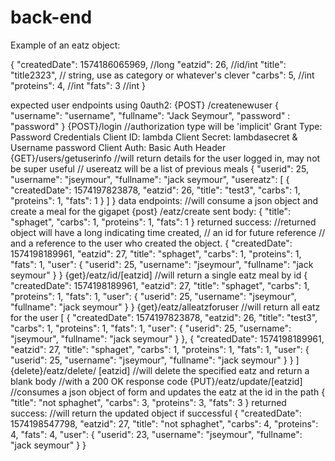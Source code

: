 # back-end

Example of an eatz object:

{
	"createdDate": 1574186065969, //long
	"eatzid": 26, //id/int
    "title": "title2323", // string, use as category or whatever's clever
    "carbs": 5, //int
    "proteins": 4, //int
    "fats": 3 //int
}


expected user endpoints using 0auth2:
{POST} /createnewuser
 {
                "username": "username",
                "fullname": "Jack Seymour",
                "password" : "password"
            }
{POST}/login
		//authorization type will be 'implicit'
	Grant Type: Password Credentials
	Client ID: lambda
	Client Secret: lambdasecret
	&
	Username
	password
	Client Auth: Basic Auth Header
{GET}/users/getuserinfo
//will return details for the user logged in, may not be super useful
// usereatz will be a list of previous meals
{
    "userid": 25,
    "username": "jseymour",
    "fullname": "jack seymour",
    "usereatz": [
        {
            "createdDate": 1574197823878,
            "eatzid": 26,
            "title": "test3",
            "carbs": 1,
            "proteins": 1,
            "fats": 1
        }
    ]
}
data endpoints:
//will consume a json object and create a meal for the gigapet
 {post} /eatz/create
sent body:
{
    "title": "sphaget",
    "carbs": 1,
    "proteins": 1,
    "fats": 1
}
returned success:
//returned object will have a long indicating time created,
// an id for future reference
// and a reference to the user who created the object.
{
    "createdDate": 1574198189961,
    "eatzid": 27,
    "title": "sphaget",
    "carbs": 1,
    "proteins": 1,
    "fats": 1,
    "user": {
        "userid": 25,
        "username": "jseymour",
        "fullname": "jack seymour"
    }
}
{get}/eatz/id/[eatzid]
//will return a single eatz meal by id
{
    "createdDate": 1574198189961,
    "eatzid": 27,
    "title": "sphaget",
    "carbs": 1,
    "proteins": 1,
    "fats": 1,
    "user": {
        "userid": 25,
        "username": "jseymour",
        "fullname": "jack seymour"
    }
}
{get}/eatz/alleatzforuser
//will return all eatz for the user
[
    {
        "createdDate": 1574197823878,
        "eatzid": 26,
        "title": "test3",
        "carbs": 1,
        "proteins": 1,
        "fats": 1,
        "user": {
            "userid": 25,
            "username": "jseymour",
            "fullname": "jack seymour"
        }
    },
    {
        "createdDate": 1574198189961,
        "eatzid": 27,
        "title": "sphaget",
        "carbs": 1,
        "proteins": 1,
        "fats": 1,
        "user": {
            "userid": 25,
            "username": "jseymour",
            "fullname": "jack seymour"
        }
    }
]
{delete}/eatz/delete/ [eatzid]
//will delete the specified eatz and return a blank body 
//with a 200 OK response code
{PUT}/eatz/update/[eatzid]
//consumes a json object of form and updates the eatz at the id in the path
{
    "title": "not sphaghet",
    "carbs": 3,
    "proteins": 3,
    "fats": 3
}
returned success:
//will return the updated object if successful
{
    "createdDate": 1574198547798,
    "eatzid": 27,
    "title": "not sphaghet",
    "carbs": 4,
    "proteins": 4,
    "fats": 4,
    "user": {
        "userid": 23,
        "username": "jseymour",
        "fullname": "jack seymour"
    }
}
